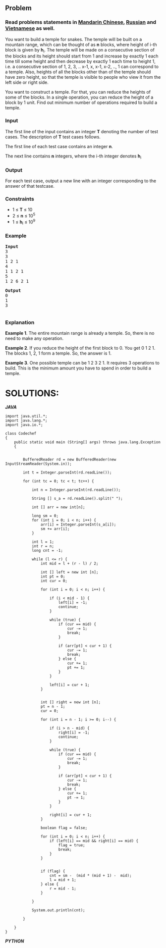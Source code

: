 <div id="problem-statement" class="_problemBody_lulsq_29 print"><h2>Problem</h2>
<h3>Read problems statements in <a target="_blank" href="https://www.codechef.com/download/translated/SNCKPA17/mandarin/SNTEMPLE.pdf" rel="nofollow noreferrer noopener">Mandarin Chinese</a>, <a target="_blank" href="https://www.codechef.com/download/translated/SNCKPA17/russian/SNTEMPLE.pdf" rel="nofollow noreferrer noopener">Russian</a> and <a target="_blank" href="https://www.codechef.com/download/translated/SNCKPA17/vietnamese/SNTEMPLE.pdf" rel="nofollow noreferrer noopener">Vietnamese</a> as well.</h3>
<p>You want to build a temple for snakes. The temple will be built on a mountain range, which can be thought of as <b>n</b> blocks, where height of i-th block is given by <b>h</b><sub>i</sub>. The temple will be made on a consecutive section of the blocks and its height should start from 1 and increase by exactly 1 each time till some height and then decrease by exactly 1 each time to height 1, 
i.e. a consecutive section of 1, 2, 3, .. x-1, x, x-1, x-2, .., 1 can correspond to a temple. Also, heights of all the blocks other than of the temple should have zero height, so that the temple is visible to people who view it from the left side or right side.</p>
<p>You want to construct a temple. For that, you can reduce the heights of some of the blocks. In a single operation, you can reduce the height of a block by 1 unit. Find out minimum number of operations required to build a temple.</p>
<h3>Input</h3>
<p>The first line of the input contains an integer <b>T</b> denoting the number of test cases. The description of <b>T</b> test cases follows.</p>
<p>The first line of each test case contains an integer <b>n</b>.</p>
<p>The next line contains <b>n</b> integers, where the i-th integer denotes <b>h</b><sub>i</sub></p>
<h3>Output</h3>
<p>For each test case, output a new line with an integer corresponding to the answer of that testcase.</p>
<h3>Constraints</h3>
<ul>
<li>1 ≤ <b>T</b> ≤ 10</li>
<li>2 ≤ <b>n</b> ≤ 10<sup>5</sup></li>
<li>1 ≤ <b>h</b><sub>i</sub> ≤ 10<sup>9</sup></li>
</ul>
<h3>Example</h3>
<pre><b>Input</b>
3
3
1 2 1
4
1 1 2 1
5
1 2 6 2 1
<p><b>Output</b>
0
1
3
</p></pre><p></p>
<h3>Explanation</h3>
<p><b>Example 1</b>. The entire mountain range is already a temple. So, there is no need to make any operation.</p>
<p><b>Example 2</b>. If you reduce the height of the first block to 0. You get 0 1 2 1. The blocks 1, 2, 1 form a temple. So, the answer is 1.</p>
<p><b>Example 3</b>. One possible temple can be 1 2 3 2 1. It requires 3 operations to build. This is the minimum amount you have to spend in order to build a temple.</p></div>

# SOLUTIONS:

***JAVA***
```
import java.util.*;
import java.lang.*;
import java.io.*;

class Codechef
{
	public static void main (String[] args) throws java.lang.Exception
	{


		BufferedReader rd = new BufferedReader(new InputStreamReader(System.in));
		
		int t = Integer.parseInt(rd.readLine());
		
        for (int tc = 0; tc < t; tc++) {

			int n = Integer.parseInt(rd.readLine());

			String [] s_a = rd.readLine().split(" ");

			int [] arr = new int[n];

			long sm = 0;
			for (int i = 0; i < n; i++) {
				arr[i] = Integer.parseInt(s_a[i]);
				sm += arr[i];
			}

			int l = 1;
			int r = n;
			long cnt = -1;

			while (l <= r) {
				int mid = l + (r - l) / 2;

				int [] left = new int [n];
				int pt = 0;
				int cur = 0;

				for (int i = 0; i < n; i++) {

					if (i < mid - 1) {
						left[i] = -1;
						continue;
					}

					while (true) {
						if (cur == mid) {
							cur -= 1;
							break;
						} 

						if (arr[pt] < cur + 1) {
							cur -= 1;
							break;
						} else {
							cur += 1;
							pt += 1;
						}								
					}

					left[i] = cur + 1;
				}


				int [] right = new int [n];
				pt = n - 1;
				cur = 0;
				
				for (int i = n - 1; i >= 0; i--) {

					if (i > n - mid) { 
						right[i] = -1;
						continue;
					}

					while (true) {
						if (cur == mid) {
							cur -= 1;
							break;
						} 

						if (arr[pt] < cur + 1) {
							cur -= 1;
							break;
						} else {
							cur += 1;
							pt -= 1;
						}								
					}

					right[i] = cur + 1;
				}

				boolean flag = false;

				for (int i = 0; i < n; i++) {
					if (left[i] == mid && right[i] == mid) {
						flag = true;
						break;
					}
				}


				if (flag) {
					cnt = sm -  (mid * (mid + 1) -  mid);
					l = mid + 1;
				} else {
					r = mid - 1;
				}
				
			}

			System.out.println(cnt);

        }

	}
}
```

***PYTHON***
```
```
